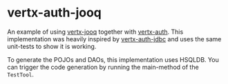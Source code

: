 # vertx-auth-jooq
An example of using [vertx-jooq](https://github.com/jklingsporn/vertx-jooq) together with [vertx-auth](http://vertx.io/docs/vertx-auth-common/java/). This implementation was heavily inspired by [vertx-auth-jdbc](http://vertx.io/docs/vertx-auth-jdbc/java/) and uses the same unit-tests to show it is working.

To generate the POJOs and DAOs, this implementation uses HSQLDB. You can trigger the code generation by running the main-method of the `TestTool`.